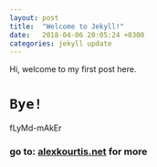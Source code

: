 ```yaml
---
layout: post
title:  "Welcome to Jekyll!"
date:   2018-04-06 20:05:24 +0300
categories: jekyll update
---
```

Hi, welcome to my first post here.  
# `Bye!`
fLyMd-mAkEr
### go to: [alexkourtis.net](http://alexkourtis.net) for more